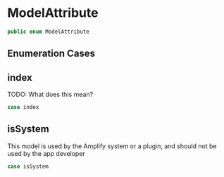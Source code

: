 # ModelAttribute

``` swift
public enum ModelAttribute
```

## Enumeration Cases

## index

TODO: What does this mean?

``` swift
case index
```

## isSystem

This model is used by the Amplify system or a plugin, and should not be used by the app developer

``` swift
case isSystem
```
